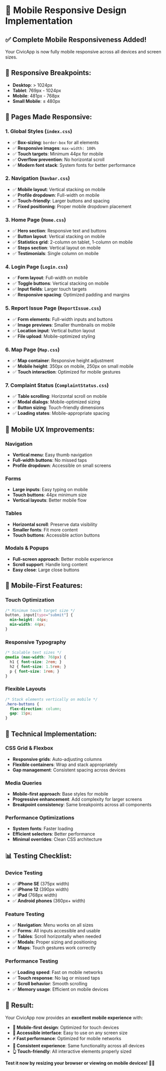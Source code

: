 # 📱 Mobile Responsive Design Implementation

## ✅ **Complete Mobile Responsiveness Added!**

Your CivicApp is now fully mobile responsive across all devices and screen sizes.

## 📐 **Responsive Breakpoints:**

- **Desktop**: > 1024px
- **Tablet**: 769px - 1024px  
- **Mobile**: 481px - 768px
- **Small Mobile**: ≤ 480px

## 🎯 **Pages Made Responsive:**

### **1. Global Styles (`index.css`)**
- ✅ **Box-sizing**: `border-box` for all elements
- ✅ **Responsive images**: `max-width: 100%`
- ✅ **Touch targets**: Minimum 44px for mobile
- ✅ **Overflow prevention**: No horizontal scroll
- ✅ **Modern font stack**: System fonts for better performance

### **2. Navigation (`Navbar.css`)**
- ✅ **Mobile layout**: Vertical stacking on mobile
- ✅ **Profile dropdown**: Full-width on mobile
- ✅ **Touch-friendly**: Larger buttons and spacing
- ✅ **Fixed positioning**: Proper mobile dropdown placement

### **3. Home Page (`Home.css`)**
- ✅ **Hero section**: Responsive text and buttons
- ✅ **Button layout**: Vertical stacking on mobile
- ✅ **Statistics grid**: 2-column on tablet, 1-column on mobile
- ✅ **Steps section**: Vertical layout on mobile
- ✅ **Testimonials**: Single column on mobile

### **4. Login Page (`Login.css`)**
- ✅ **Form layout**: Full-width on mobile
- ✅ **Toggle buttons**: Vertical stacking on mobile
- ✅ **Input fields**: Larger touch targets
- ✅ **Responsive spacing**: Optimized padding and margins

### **5. Report Issue Page (`ReportIssue.css`)**
- ✅ **Form elements**: Full-width inputs and buttons
- ✅ **Image previews**: Smaller thumbnails on mobile
- ✅ **Location input**: Vertical button layout
- ✅ **File upload**: Mobile-optimized styling

### **6. Map Page (`Map.css`)**
- ✅ **Map container**: Responsive height adjustment
- ✅ **Mobile height**: 350px on mobile, 250px on small mobile
- ✅ **Touch interaction**: Optimized for mobile gestures

### **7. Complaint Status (`ComplaintStatus.css`)**
- ✅ **Table scrolling**: Horizontal scroll on mobile
- ✅ **Modal dialogs**: Mobile-optimized sizing
- ✅ **Button sizing**: Touch-friendly dimensions
- ✅ **Loading states**: Mobile-appropriate spacing

## 🎨 **Mobile UX Improvements:**

### **Navigation**
- **Vertical menu**: Easy thumb navigation
- **Full-width buttons**: No missed taps
- **Profile dropdown**: Accessible on small screens

### **Forms**
- **Large inputs**: Easy typing on mobile
- **Touch buttons**: 44px minimum size
- **Vertical layouts**: Better mobile flow

### **Tables**
- **Horizontal scroll**: Preserve data visibility
- **Smaller fonts**: Fit more content
- **Touch buttons**: Accessible action buttons

### **Modals & Popups**
- **Full-screen approach**: Better mobile experience
- **Scroll support**: Handle long content
- **Easy close**: Large close buttons

## 📱 **Mobile-First Features:**

### **Touch Optimization**
```css
/* Minimum touch target size */
button, input[type="submit"] {
  min-height: 44px;
  min-width: 44px;
}
```

### **Responsive Typography**
```css
/* Scalable text sizes */
@media (max-width: 768px) {
  h1 { font-size: 2rem; }
  h2 { font-size: 1.5rem; }
  p { font-size: 1rem; }
}
```

### **Flexible Layouts**
```css
/* Stack elements vertically on mobile */
.hero-buttons {
  flex-direction: column;
  gap: 15px;
}
```

## 🔧 **Technical Implementation:**

### **CSS Grid & Flexbox**
- **Responsive grids**: Auto-adjusting columns
- **Flexible containers**: Wrap and stack appropriately
- **Gap management**: Consistent spacing across devices

### **Media Queries**
- **Mobile-first approach**: Base styles for mobile
- **Progressive enhancement**: Add complexity for larger screens
- **Breakpoint consistency**: Same breakpoints across all components

### **Performance Optimizations**
- **System fonts**: Faster loading
- **Efficient selectors**: Better performance
- **Minimal overrides**: Clean CSS architecture

## 📊 **Testing Checklist:**

### **Device Testing**
- ✅ **iPhone SE** (375px width)
- ✅ **iPhone 12** (390px width)  
- ✅ **iPad** (768px width)
- ✅ **Android phones** (360px+ width)

### **Feature Testing**
- ✅ **Navigation**: Menu works on all sizes
- ✅ **Forms**: All inputs accessible and usable
- ✅ **Tables**: Scroll horizontally when needed
- ✅ **Modals**: Proper sizing and positioning
- ✅ **Maps**: Touch gestures work correctly

### **Performance Testing**
- ✅ **Loading speed**: Fast on mobile networks
- ✅ **Touch response**: No lag or missed taps
- ✅ **Scroll behavior**: Smooth scrolling
- ✅ **Memory usage**: Efficient on mobile devices

## 🎉 **Result:**

Your CivicApp now provides an **excellent mobile experience** with:

- **📱 Mobile-first design**: Optimized for touch devices
- **🎯 Accessible interface**: Easy to use on any screen size
- **⚡ Fast performance**: Optimized for mobile networks
- **🔄 Consistent experience**: Same functionality across all devices
- **👆 Touch-friendly**: All interactive elements properly sized

**Test it now by resizing your browser or viewing on mobile devices!** 📱✨
